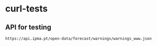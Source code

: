 # curl-tests

## API for testing

```
https://api.ipma.pt/open-data/forecast/warnings/warnings_www.json
```
